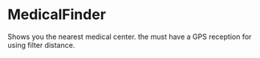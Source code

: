 # MedicalFinder
Shows you the nearest medical center. 
the must have a GPS reception for using filter distance. 
